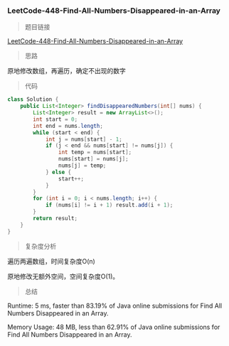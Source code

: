### LeetCode-448-Find-All-Numbers-Disappeared-in-an-Array

> 题目链接

[LeetCode-448-Find-All-Numbers-Disappeared-in-an-Array](https://leetcode.com/problems/find-all-numbers-disappeared-in-an-array/)

> 思路

原地修改数组，再遍历，确定不出现的数字

> 代码

```java
class Solution {
    public List<Integer> findDisappearedNumbers(int[] nums) {
        List<Integer> result = new ArrayList<>();
        int start = 0;
        int end = nums.length;
        while (start < end) {
            int j = nums[start] - 1;
            if (j < end && nums[start] != nums[j]) {
                int temp = nums[start];
                nums[start] = nums[j];
                nums[j] = temp;
            } else {
                start++;
            }
        }
        for (int i = 0; i < nums.length; i++) {
            if (nums[i] != i + 1) result.add(i + 1);
        }
        return result;
    }
}
```

> 复杂度分析

遍历两遍数组，时间复杂度O(n)

原地修改无额外空间，空间复杂度O(1)。

> 总结

Runtime: 5 ms, faster than 83.19% of Java online submissions for Find All Numbers Disappeared in an Array.

Memory Usage: 48 MB, less than 62.91% of Java online submissions for Find All Numbers Disappeared in an Array.
